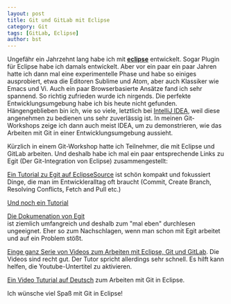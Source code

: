 ```yaml
---
layout: post
title: Git und GitLab mit Eclipse
category: Git
tags: [GitLab, Eclipse]
author: bst
---
```


Ungefähr ein Jahrzehnt lang habe ich mit [**eclipse**](https://www.eclipse.org/ide/) entwickelt. Sogar Plugin für Eclipse habe ich damals entwickelt. Aber vor ein paar ein paar Jahren hatte ich dann mal eine experimentelle Phase und habe so einiges ausprobiert, etwa die Editoren Sublime und Atom, aber auch Klassiker wie Emacs und Vi. Auch ein paar Browserbasierte Ansätze fand ich sehr spannend. So richtig zufrieden wurde ich nirgends. Die perfekte Entwicklungsumgebung habe ich bis heute nicht gefunden. Hängengeblieben bin ich, wie so viele, letztlich bei [IntelliJ IDEA](https://www.jetbrains.com/idea/), weil diese angenehmen zu bedienen uns sehr zuverlässig ist. In meinen Git-Workshops zeige ich dann auch meist IDEA, um zu demonstrieren, wie das Arbeiten mit Git in einer Entwicklungsumgebung aussieht.

Kürzlich in einem Git-Workshop hatte ich Teilnehmer, die mit Eclipse und GitLab arbeiten. Und deshalb habe ich mal ein paar entsprechende Links zu Egit (Der Git-Integration von Eclipse) zusammengestellt:

[Ein Tutorial zu Egit auf EclipseSource](https://eclipsesource.com/blogs/tutorials/egit-tutorial/) ist   schön kompakt und fokussiert Dinge, die man im Entwickleralltag oft braucht (Commit, Create Branch, Resolving Conflicts, Fetch and Pull etc.) 

[Und noch ein Tutorial](https://www.vogella.com/tutorials/EclipseGit/article.html)

[Die Dokumenation von Egit](https://wiki.eclipse.org/EGit/User_Guide)\
    ist ziemlich umfangreich und deshalb zum "mal eben" durchlesen ungeeignet. Eher so zum Nachschlagen, wenn man schon mit Egit arbeitet und auf ein Problem stößt.

[Einge ganz Serie von Videos zum Arbeiten mit Eclipse, Git und GitLab](https://www.youtube.com/playlist?list=PL5Y4hrqdSffuBkLdoI3S_UUTysJ60O1kb). Die Videos sind recht gut. Der Tutor spricht allerdings sehr schnell. Es hilft kann helfen, die Youtube-Untertitel zu aktivieren.

[Ein Video Tuturial auf Deutsch](https://www.youtube.com/watch?v=mvnPj_0_GmE) zum Arbeiten mit Git in Eclipse.

Ich wünsche viel Spaß mit Git in Eclipse!
    
